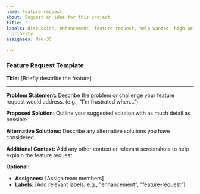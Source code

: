 ```yaml
---
name: Feature request
about: Suggest an idea for this project
title: ''
labels: discussion, enhancement, feature-request, help wanted, high priority, low
  priority
assignees: Nao-30

---
```


### Feature Request Template

**Title:** [Briefly describe the feature]

---

**Problem Statement:**
Describe the problem or challenge your feature request would address. (e.g., "I'm frustrated when...")

**Proposed Solution:**
Outline your suggested solution with as much detail as possible.

**Alternative Solutions:**
Describe any alternative solutions you have considered.

**Additional Context:**
Add any other context or relevant screenshots to help explain the feature request.

**Optional:**
- **Assignees:** [Assign team members]
- **Labels:** [Add relevant labels, e.g., "enhancement", "feature-request"]
